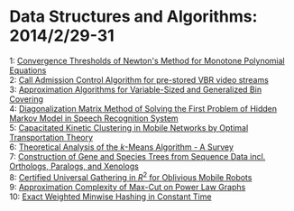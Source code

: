 # Data Structures and Algorithms: 2014/2/29-31  
1: [Convergence Thresholds of Newton's Method for Monotone Polynomial  Equations](https://doi.org/10.48550/arXiv.0802.2856)  
2: [Call Admission Control Algorithm for pre-stored VBR video streams](https://doi.org/10.48550/arXiv.0802.4244)  
3: [Approximation Algorithms for Variable-Sized and Generalized Bin Covering](https://doi.org/10.48550/arXiv.1109.3544)  
4: [Diagonalization Matrix Method of Solving the First Problem of Hidden  Markov Model in Speech Recognition System](https://doi.org/10.48550/arXiv.1202.6256)  
5: [Capacitated Kinetic Clustering in Mobile Networks by Optimal  Transportation Theory](https://doi.org/10.48550/arXiv.1602.08156)  
6: [Theoretical Analysis of the $k$-Means Algorithm - A Survey](https://doi.org/10.48550/arXiv.1602.08254)  
7: [Construction of Gene and Species Trees from Sequence Data incl.  Orthologs, Paralogs, and Xenologs](https://doi.org/10.48550/arXiv.1602.08268)  
8: [Certified Universal Gathering in $R^2$ for Oblivious Mobile Robots](https://doi.org/10.48550/arXiv.1602.08361)  
9: [Approximation Complexity of Max-Cut on Power Law Graphs](https://doi.org/10.48550/arXiv.1602.08369)  
10: [Exact Weighted Minwise Hashing in Constant Time](https://doi.org/10.48550/arXiv.1602.08393)  